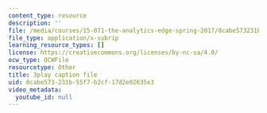 ```yaml
---
content_type: resource
description: ''
file: /media/courses/15-071-the-analytics-edge-spring-2017/0cabe573231b55f7b2cf17d2e02635e3_isTQo2B_1Ng.vtt
file_type: application/x-subrip
learning_resource_types: []
license: https://creativecommons.org/licenses/by-nc-sa/4.0/
ocw_type: OCWFile
resourcetype: Other
title: 3play caption file
uid: 0cabe573-231b-55f7-b2cf-17d2e02635e3
video_metadata:
  youtube_id: null
---
```

